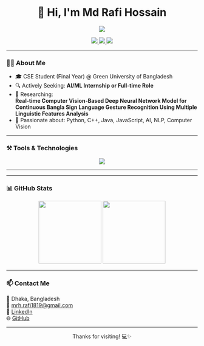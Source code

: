 <h1 align="center">👋 Hi, I'm Md Rafi Hossain</h1>

<p align="center">
  <img src="https://readme-typing-svg.demolab.com/?lines=AI%20%7C%20ML%20%7C%20NLP%20%7C%20CV%20Engineer;C++%2C%20Python%2C%20Java%2C%20JavaScript%20Lover;&center=true&width=500&height=40" />
</p>

<p align="center">
  <a href="https://linkedin.com/in/mrh-rafi18" target="_blank">
    <img src="https://img.shields.io/badge/LinkedIn-%230077B5.svg?style=for-the-badge&logo=linkedin&logoColor=white" />
  </a>
  <a href="mailto:mrh.rafi1819@gmail.com">
    <img src="https://img.shields.io/badge/Gmail-D14836?style=for-the-badge&logo=gmail&logoColor=white" />
  </a>
  <a href="https://github.com/mrh-rafi-18" target="_blank">
    <img src="https://img.shields.io/badge/GitHub-100000?style=for-the-badge&logo=github&logoColor=white" />
  </a>
</p>

---

### 👨‍🎓 About Me

- 🎓 CSE Student (Final Year) @ Green University of Bangladesh
- 🔍 Actively Seeking: **AI/ML Internship or Full-time Role**  
- 🔬 Researching:   
  **Real-time Computer Vision-Based Deep Neural Network Model for Continuous Bangla Sign Language Gesture Recognition Using Multiple Linguistic Features Analysis**  
- 💬 Passionate about: Python, C++, Java, JavaScript, AI, NLP, Computer Vision

---

### ⚒️ Tools & Technologies

<p align="center">
  <img src="https://skillicons.dev/icons?i=python,cpp,java,js,html,css,git,github,tensorflow,pytorch,opencv,linux,mysql&perline=7" />
</p>

---

---

### 📊 GitHub Stats

<p align="center">
  <img src="https://github-readme-stats.vercel.app/api?username=mrh-rafi-18&show_icons=true&theme=radical" height="165" />
  <img src="https://github-readme-stats.vercel.app/api/top-langs/?username=mrh-rafi-18&layout=compact&theme=radical" height="165" />
</p>

---

### 📫 Contact Me

📍 Dhaka, Bangladesh  
📧 mrh.rafi1819@gmail.com  
🔗 [LinkedIn](https://linkedin.com/in/mrh-rafi18)  
🌐 [GitHub](https://github.com/mrh-rafi-18)

---

<p align="center">Thanks for visiting! 💻✨</p>

